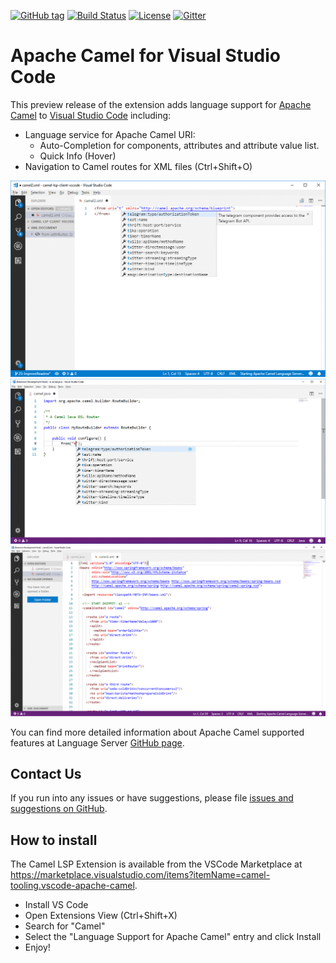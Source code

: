 [![GitHub tag](https://img.shields.io/github/tag/camel-tooling/camel-lsp-client-vscode.svg?style=plastic)]()
[![Build Status](https://travis-ci.org/camel-tooling/camel-lsp-client-vscode.svg?branch=master)](https://travis-ci.org/camel-tooling/camel-lsp-client-vscode)
[![License](https://img.shields.io/badge/license-Apache%202-blue.svg)]()
[![Gitter](https://img.shields.io/gitter/room/camel-tooling/Lobby.js.svg)](https://gitter.im/camel-tooling/Lobby)

# Apache Camel for Visual Studio Code
This preview release of the extension adds language support for [Apache Camel](http://camel.apache.org/) to [Visual Studio Code](https://code.visualstudio.com/) including:
* Language service for Apache Camel URI:
  * Auto-Completion for components, attributes and attribute value list.
  * Quick Info (Hover)
* Navigation to Camel routes for XML files (Ctrl+Shift+O)

![Completion for XML DSL](./images/completion.gif "Completion for XML DSL")
![Completion for Java DSL](./images/completionJava.gif "Completion for Java DSL")
![Navigation Symbol for Camel route for XML DSL](./images/navigationSymbolCamelRoute.gif "Completion for java")


You can find more detailed information about Apache Camel supported features at Language Server [GitHub page](https://github.com/camel-tooling/camel-language-server#features).

## Contact Us
If you run into any issues or have suggestions, please file [issues and suggestions on GitHub](https://github.com/camel-tooling/camel-lsp-client-vscode/issues).

## How to install
The Camel LSP Extension is available from the VSCode Marketplace at https://marketplace.visualstudio.com/items?itemName=camel-tooling.vscode-apache-camel.

* Install VS Code
* Open Extensions View (Ctrl+Shift+X)
* Search for "Camel"
* Select the "Language Support for Apache Camel" entry and click Install
* Enjoy!
